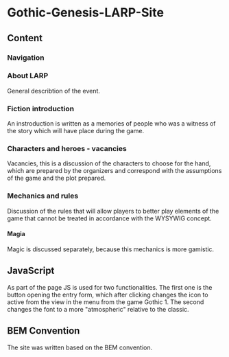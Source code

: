 # Gothic-Genesis-LARP-Site
## Content
### Navigation
### About LARP
General describtion of the event.
### Fiction introduction
An instroduction is written as a memories of people who was a witness of the story which will have place during the game.
### Characters and heroes - vacancies
Vacancies, this is a discussion of the characters to choose for the hand, which are prepared by the organizers and correspond with the assumptions of the game and the plot prepared.
### Mechanics and rules
Discussion of the rules that will allow players to better play elements of the game that cannot be treated in accordance with the WYSYWIG concept.
#### Magia
Magic is discussed separately, because this mechanics is more gamistic.

## JavaScript
As part of the page JS is used for two functionalities. The first one is the button opening the entry form, which after clicking changes the icon to active from the view in the menu from the game Gothic 1. The second changes the font to a more "atmospheric" relative to the classic.

## BEM Convention
The site was written based on the BEM convention.